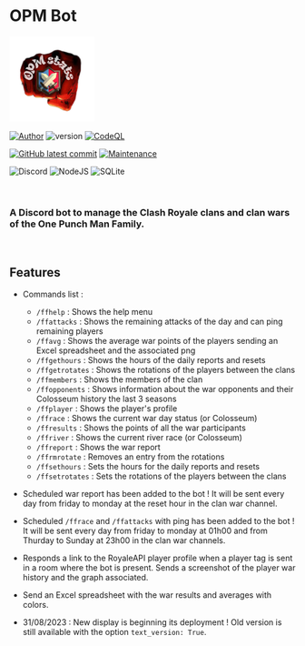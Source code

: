 # OPM Bot

<img src="OPM-Stats.png" alt="Fire punch logo" width="150" height="150"/> <br>

[![Author](https://img.shields.io/badge/author-@FelixLusseau-blue)](https://github.com/FelixLusseau)
![version](https://img.shields.io/github/package-json/v/FelixLusseau/OPM-Bot)
[![CodeQL](https://github.com/FelixLusseau/OPM-Bot/actions/workflows/codeql.yml/badge.svg)](https://github.com/FelixLusseau/OPM-Bot/actions/workflows/codeql.yml)

[![GitHub latest commit](https://img.shields.io/github/last-commit/FelixLusseau/OPM-Bot)](https://gitHub.com/FelixLusseau/OPM-Bot/commit/)
[![Maintenance](https://img.shields.io/badge/maintained%3F-yes-green.svg)](https://GitHub.com/FelixLusseau/OPM-Bot/graphs/commit-activity)

![Discord](https://img.shields.io/badge/Discord-%235865F2.svg?style=for-the-badge&logo=discord&logoColor=white)
![NodeJS](https://img.shields.io/badge/node.js-6DA55F?style=for-the-badge&logo=node.js&logoColor=white)
![SQLite](https://img.shields.io/badge/sqlite-%2307405e.svg?style=for-the-badge&logo=sqlite&logoColor=white)

<br>

### A Discord bot to manage the Clash Royale clans and clan wars of the One Punch Man Family.

<br>

## Features

- Commands list :
  - `/ffhelp` : Shows the help menu
  - `/ffattacks` : Shows the remaining attacks of the day and can ping remaining players
  - `/ffavg` : Shows the average war points of the players sending an Excel spreadsheet and the associated png
  - `/ffgethours` : Shows the hours of the daily reports and resets
  - `/ffgetrotates` : Shows the rotations of the players between the clans
  - `/ffmembers` : Shows the members of the clan
  - `/ffopponents` : Shows information about the war opponents and their Colosseum history the last 3 seasons
  - `/ffplayer` : Shows the player's profile
  - `/ffrace` : Shows the current war day status (or Colosseum)
  - `/ffresults` : Shows the points of all the war participants
  - `/ffriver` : Shows the current river race (or Colosseum)
  - `/ffreport` : Shows the war report
  - `/ffrmrotate` : Removes an entry from the rotations
  - `/ffsethours` : Sets the hours for the daily reports and resets
  - `/ffsetrotates` : Sets the rotations of the players between the clans

- Scheduled war report has been added to the bot ! It will be sent every day from friday to monday at the reset hour in the clan war channel.
- Scheduled `/ffrace` and `/ffattacks` with ping has been added to the bot ! It will be sent every day from friday to monday at 01h00 and from Thurday to Sunday at 23h00 in the clan war channels.

- Responds a link to the RoyaleAPI player profile when a player tag is sent in a room where the bot is present.
  Sends a screenshot of the player war history and the graph associated.

- Send an Excel spreadsheet with the war results and averages with colors.

- 31/08/2023 : New display is beginning its deployment !
Old version is still available with the option `text_version: True`.
